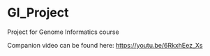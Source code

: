 # GI_Project
Project for Genome Informatics course

Companion video can be found here:
https://youtu.be/6RkxhEez_Xs

